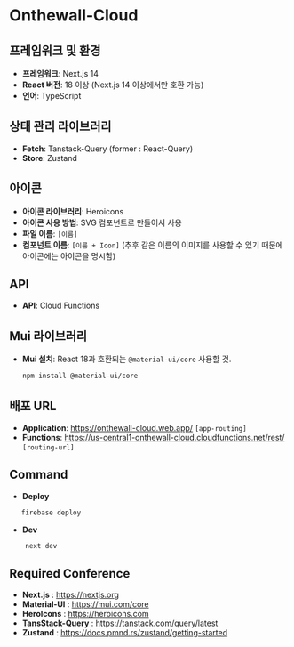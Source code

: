 # Onthewall-Cloud 

## 프레임워크 및 환경
- **프레임워크**: Next.js 14
- **React 버전**: 18 이상 (Next.js 14 이상에서만 호환 가능)
- **언어**: TypeScript

## 상태 관리 라이브러리
- **Fetch**: Tanstack-Query (former : React-Query)
- **Store**: Zustand

## 아이콘
- **아이콘 라이브러리**: Heroicons
- **아이콘 사용 방법**: SVG 컴포넌트로 만들어서 사용
- **파일 이름**: `[이름]`
- **컴포넌트 이름**: `[이름 + Icon]` (추후 같은 이름의 이미지를 사용할 수 있기 때문에 아이콘에는 아이콘을 명시함)

## API
- **API**: Cloud Functions

## Mui 라이브러리
- **Mui 설치**: React 18과 호환되는 `@material-ui/core` 사용할 것.
  ```sh
  npm install @material-ui/core

## 배포 URL
- **Application**: https://onthewall-cloud.web.app/ `[app-routing]`
- **Functions**: https://us-central1-onthewall-cloud.cloudfunctions.net/rest/ `[routing-url]`

## Command
- **Deploy**
```bash
   firebase deploy
```
- **Dev**
```bash
    next dev
```

## Required Conference
- **Next.js** : https://nextjs.org
- **Material-UI** : https://mui.com/core
- **HeroIcons** : https://heroicons.com
- **TansStack-Query** : https://tanstack.com/query/latest
- **Zustand** : https://docs.pmnd.rs/zustand/getting-started